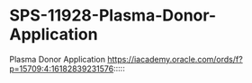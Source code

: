 # SPS-11928-Plasma-Donor-Application
Plasma Donor Application
https://iacademy.oracle.com/ords/f?p=15709:4:16182839231576:::::
